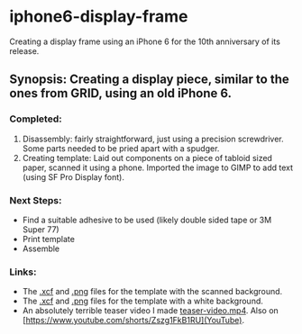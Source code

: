 # iphone6-display-frame
Creating a display frame using an iPhone 6 for the 10th anniversary of its release.

## Synopsis: Creating a display piece, similar to the ones from GRID, using an old iPhone 6.

### Completed:

1. Disassembly: fairly straightforward, just using a precision screwdriver. Some parts needed to be pried apart with a spudger.
2. Creating template: Laid out components on a piece of tabloid sized paper, scanned it using a phone. Imported the image to GIMP to add text (using SF Pro Display font).

### Next Steps:

* Find a suitable adhesive to be used (likely double sided tape or 3M Super 77)
* Print template
* Assemble

### Links:

* The [.xcf](https://github.com/sidsenthilexe/iphone6-display-frame/blob/main/template.xcf) and [.png](https://github.com/sidsenthilexe/iphone6-display-frame/blob/main/template.png) files for the template with the scanned background.
* The [.xcf](https://github.com/sidsenthilexe/iphone6-display-frame/blob/main/template-white-bg.xcf) and [.png](https://github.com/sidsenthilexe/iphone6-display-frame/blob/main/template-white-bg.png) files for the template with a white background.
* An absolutely terrible teaser video I made [teaser-video.mp4](https://github.com/sidsenthilexe/iphone6-display-frame/blob/main/teaser-video.mp4). Also on [https://www.youtube.com/shorts/Zszg1FkB1RU](YouTube).

